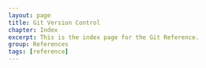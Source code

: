 ```yaml
---
layout: page
title: Git Version Control
chapter: Index
excerpt: This is the index page for the Git Reference.
group: References
tags: [reference]
---
```



